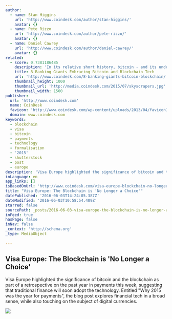 ```yaml
---
author:
  - name: Stan Higgins
    url: 'http://www.coindesk.com/author/stan-higgins/'
    avatar: {}
  - name: Pete Rizzo
    url: 'http://www.coindesk.com/author/pete-rizzo/'
    avatar: {}
  - name: Daniel Cawrey
    url: 'http://www.coindesk.com/author/daniel-cawrey/'
    avatar: {}
related:
  - score: 0.7381186485
    description: 'In its relative short history, bitcoin - and its underlying technology the blockchain - have captivated thinkers around the world, but not everyone was quick to see the potential. Due in part to its initial billing as a threat to the traditional financial ecosystem, these institutions have perhaps understandably responded with sharp critiques and deep skepticism for the technology.'
    title: 8 Banking Giants Embracing Bitcoin and Blockchain Tech
    url: 'http://www.coindesk.com/8-banking-giants-bitcoin-blockchain/'
    thumbnail_height: 1000
    thumbnail_url: 'http://media.coindesk.com/2015/07/skyscrapers.jpg'
    thumbnail_width: 1500
publisher:
  url: 'http://www.coindesk.com'
  name: CoinDesk
  favicon: 'http://www.coindesk.com/wp-content/uploads/2013/04/favicon1.ico?7fca2f'
  domain: www.coindesk.com
keywords:
  - blockchain
  - visa
  - bitcoin
  - payments
  - technology
  - formalisation
  - '2015'
  - shutterstock
  - post
  - europe
description: 'Visa Europe highlighted the significance of bitcoin and the blockchain as part of a retrospective on the past year in payments this week, suggesting that traditional finance will soon adopt the technology. Entitled "Why 2015 was the year for payments", the blog post explores financial tech in a broad sense, while also touching on the subject of digital currencies.'
inLanguage: en
app_links: []
isBasedOnUrl: 'http://www.coindesk.com/visa-europe-blockchain-no-longer-a-choice/'
title: "Visa Europe: The Blockchain is 'No Longer a Choice'"
datePublished: '2016-06-03T14:24:05.387Z'
dateModified: '2016-06-03T10:58:54.409Z'
starred: false
sourcePath: _posts/2016-06-03-visa-europe-the-blockchain-is-no-longer-a-choice.md
inFeed: true
hasPage: false
inNav: false
_context: 'http://schema.org'
_type: MediaObject

---
```

<article style=""><h1>Visa Europe: The Blockchain is 'No Longer a Choice'</h1><p>Visa Europe highlighted the significance of bitcoin and the blockchain as part of a retrospective on the past year in payments this week, suggesting that traditional finance will soon adopt the technology. Entitled "Why 2015 was the year for payments", the blog post explores financial tech in a broad sense, while also touching on the subject of digital currencies.</p><img src="http://media.coindesk.com/2015/12/visa-credit-cards-e1449364613710.jpg" /></article>
